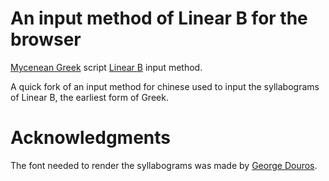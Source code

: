 # An input method of Linear B for the browser
[Mycenean Greek](https://en.wikipedia.org/wiki/Mycenaean_Greek) script [Linear B](https://en.wikipedia.org/wiki/Linear_B) input method.

A quick fork of an input method for chinese used to input the syllabograms of Linear B, the earliest form of Greek.

# Acknowledgments
The font needed to render the syllabograms was made by [George Douros](http://greekfonts.teilar.gr).
